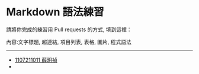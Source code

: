 # Markdown 語法練習

請將你完成的練習用 Pull requests 的方式, 填到這裡：

內容:文字標題, 超連結, 項目列表, 表格, 圖片, 程式語法

---

* [1107211011 薛玥禎](https://github.com/yuezhen0307/gitest/blob/master/README.md)
* 
